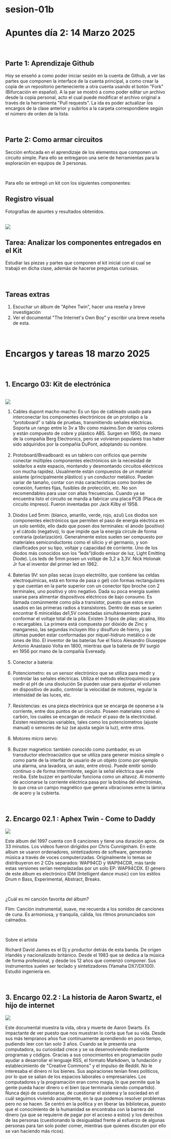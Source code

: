 # sesion-01b

<html>
    <body>
<h1> Apuntes día 2: 14 Marzo 2025 </h1>
        <br>
    <h2> Parte 1: Aprendizaje Github </h2>
        <p> Hoy se enseñó a como poder iniciar sesión en la cuenta de Github, a ver las partes que componen la interface de la cuenta principal, a como crear la copia de un repositorio perteneciente a otra cuenta usando el botón "Fork" (Bifurcación en español). A la par se mostró a como poder editar un archivo desde la copia personal, acto el cual puede modificar el archivo original a través de la herramienta "Pull requests". La ida es poder actualizar los encargos de la clase anterior y subirlos a la carpeta correspondiene según el número de orden de la lista.</p>
        <br>
    <h2> Parte 2: Como armar circuitos </h2>
    <p>Sección enfocada en el aprendizaje de los elementos que componen un circuito simple. Para ello se entregaron una serie de herramientas para la exploración en equipos de 3 personas.
    </p>
    <br>
    <p> Para ello se entregó un kit con los siguientes componentes: </p>
<h2> Registro visual </h2>
       <p>Fotografías de apuntes y resultados obtenidos.</p>
        <br>
        <img src="./image/01.jpeg">
        <br>
<h2> Tarea: Analizar los componentes entregados en el Kit </h2>
         <p>Estudiar las piezas y partes que componen el kit inicial con el cual se trabajó en dicha clase, además de hacerse preguntas curiosas.</p>
        <br>
        <h2> Tareas extras</h2>
       <ol>
         <li> Escuchar un álbum de "Aphex Twin", hacer una reseña y breve investigación </li>
         <li> Ver el documental "The Internet's Own Boy" y escribir una breve reseña de esta. </li>
        </ol>
        <br>
 <h1> Encargos y tareas 18 marzo 2025 </h1>
        <br>
    <h2> 1. Encargo 03: Kit de electrónica </h2>
    <br>
        <img src="./image/IMG_8313.jpeg">
    <br>
        <ol>
         <li>Cables dupont macho-macho: Es un tipo de cableado usado para interconectar los componentes electrónicos de un prototipo a la “protoboard” o tabla de pruebas, transmitiendo señales eléctricas. Soporta un rango entre lo 3v a 18v como máximo.Son de varios colores y están compuesto de cobre y plástico ABS.  Surgen en 1950, de mano de la compañía Berg Electronics, pero se volvieron populares tras haber sido adquiridos por la compañía DuPont, adoptando su nombre.</li>
        <br>
         <li>Protoboard/Breadboard: es un tablero con orificios que permite conectar múltiples componentes electrónicos sin la necesidad de soldarlos a este espacio, montando y desmontando circuitos eléctricos con mucha rapidez. Usualmente están compuestos de un material aislante (principalmente plástico) y un conductor metálico. Pueden variar de tamaño, contar con más características como bordes de conexión, fuentes fijas, fusibles de protección, etc. No son recomendables para usar con altas frecuencias. Cuando ya se encuentra listo el circuito se manda a fabricar una placa PCB (Placa de circuito impreso). Fueron inventadas por Jack Kilby el 1958.</li>
        <br>
        <li>Diodos Led 5mm: (blanco, amarillo, verde, rojo, azul) Los diodos son componentes electrónicos que permiten el paso de energía eléctrica en un solo sentido, ello dado que posen dos terminales: el ánodo (positivo) y el cátodo (negativo), lo que impide que la energía circule de forma contraria (polarización). Generalmente estos suelen ser compuesto por materiales semiconductores como el silicio y el germanio, y son clasificados por su tipo, voltaje y capacidad de corriente. Uno de los diodos más conocidos son los “leds”(diodo emisor de luz, Light Emitting Diode). Los leds de 5mm posen un voltaje de 3,2 a 3,3V. Nick Holonak Jr fue el inventor del primer led en 1962.</li>
        <br>
        <li>Baterías 9V: son pilas secas (cuyo electrólito, que contiene las celdas electroquímicas, está en forma de pasa o gel) con formas rectangulares y que cuentan en la parte superior con un conector tipo broche con 2 terminales, uno positivo y otro negativo. Dada su poca energía suelen usarse para alimentar dispositivos eléctricos de bajo consumo. Es llamada comúnmente como pila a transistor, puesto que estos eran usados en las primeras radios a transistores. Dentro de esas se suelen encontrar 6 miniceldas de1,5V conectadas simultáneamente para conformar el voltaje total de la pila. Existen 3 tipos de pilas: alcalina, litio o recargables. La primera está compuesta por dióxido de Zinc y manganeso, las segundas incluyen litio y disulfuro de hierro, y las últimas pueden estar conformadas por niquel-hidruro metálico o de iones de litio. El inventor de las baterías fue el físico Alesandro Giuseppe Antonio Anastasio Volta en 1800, mientras que la batería de 9V surgió en 1956 por mano de la compañía Eveready.</li>
        <br>
        <li>Conector a batería:</li>
        <br>
        <li>Potenciometro: es un sensor electrónico que se utiliza para medir y controlar las señales eléctricas. Utiliza el método electroquímico para medir el pH de una disolución Se pueden usar para ajustar el volumen en dispositivo de audio, controlar la velocidad de motores, regular la intensidad de las luces, etc.</li>
        <br>
        <li>Resistencias: es una pieza electrónica que se encarga de oponerse a la corriente, entre dos puntos de un circuito. Poseen materiales como el carbón, los cuales se encargan de reducir el paso de la electricidad. Existen resistencias variables, tales como los potenciometros (ajuste manual) o sensores de luz (se ajusta según la luz), entre otros. </li>
        <br>
        <li>Motores micro servo:</li>
        <br>
        <li>Buzzer magnetico: también conocido como zumbador, es un transductor electroacústico que se utiliza para generar música simple o como parte de la interfaz de usuario de un objeto (como por ejemplo una alarma, una lavadora, un auto, entre otros). Puede emitir sonido continuo o de forma intermitente, según la señal eléctrica que este reciba. Este buzzer en partícular funciona como un altavoz. Al momento de accionarse la corriente eléctrica pasa por la bobina del electroimán, lo que crea un campo magnético que genera vibraciones entre la lámina de acero y la cubierta.</li>
        </ol>
        <br>
    <h2> 2. Encargo 02.1 : Aphex Twin - Come to Daddy </h2>
        <img src="https://cdn-images.dzcdn.net/images/cover/a7eb3f85c6e7b8205032008532cbb7cc/500x500-000000-80-0-0.jpg">
        <p>Este álbum del 1997 cuenta con 8 canciones y tiene una duración aprox. de 33 minutos. Los videos fueron dirigidos por Chris Cunnignham. En este album se usaron ordenadores, sintetizadores de software, generando música a través de voces computerizadas. Originalmente lo temas se distribuyeron en 2 CDs separados: WAP94CD y WAP94CDR, más tarde estas versiones serían reemplazadas por un solo EP: WAP94CDX. El género de este álbum es electrónico IDM (Intelligent dance music) con los estilos Drum n Bass, Experimental, Abstract, Breaks.</p>
        <br>
        <p>¿Cuál es mi canción favorita del álbum?</p>
        <p>Flim: Canción instrumental, suave, me recuerda a los sonidos de canciones de cuna. Es armoniosa, y tranquila, cálida, los ritmos pronunciados son calmados.</p>
        <br>
        <p>Sobre el artista</p>
        <p>Richard David James es el Dj y productor detrás de esta banda. De origen irlandés y nacionalizado británico. Desde el 1983 que se dedica a la música de forma profesional, y desde los 12 años que comenzó componer. Sus instrumentos suelen ser teclado y sintetizadores (Yamaha DX7/DX100). Estudió ingeniería en.</p>
        <br>  
    <h2> 3. Encargo 02.2 : La historia de Aaron Swartz, el hijo de internet </h2>
        <img src="https://es.gizmodo.com/app/uploads/2014/06/fld9vidyclow6xwhejqk.jpg">
        <p> Este documental muestra la vida, obra y muerte de Aaron Swarts. Es impactante de ver puesto que nos muestran lo corta que fue su vida. Desde sus más tempranos años fue continuamente aprendiendo en poco tiempo, pudiendo leer con tan solo 3 años. Cuando se le presenta una computadora, su curiosidad crece y se va desenvolviendo mediante programas y códigos. Gracias a sus conocimientos en programación pudo ayudar a desarrollar el lenguaje RSS, el formato Markdown, la fundación y establecimiento de "Creative Commons" y el impulso de Reddit. No le interesaba el dinero ni los bienes. Sus aspiraciones tenían fines políticos, por lo que se salían de los espacios laborales o empresariales. Los computadores y la programación eran como magia, lo que permite que la gente pueda hacer dinero o el bien (que terminaría siendo compartido). Nunca dejó de cuestionarse, de cuestionar el sistema y la sociedad en el cuál seguimos viviendo acualmente, en la que podemos resolver problemas pero no se hacen. Se centró en la política y en liberar las bibliotecas, puesto que el conocimiento de la humanidad se encontraba con la barrera del dinero (ya que se requierre de pagar por el acceso a estos) y los derechos de las personas (cuestionando la desigualdad frente al esfuerzo de algunas personas para tan solo poder comer, mientras que quienes discuten por ello se van haciendo más ricos).</p>
    </body>
</html>

